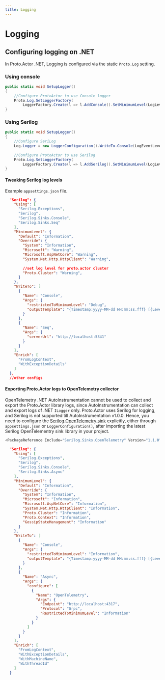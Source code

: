 ```yaml
---
title: Logging
---
```


# Logging

## Configuring logging on .NET

In Proto.Actor .NET, Logging is configured via the static `Proto.Log` setting.

### Using console

```csharp
public static void SetupLogger()
{
    //Configure ProtoActor to use Console logger
    Proto.Log.SetLoggerFactory(
        LoggerFactory.Create(l => l.AddConsole().SetMinimumLevel(LogLevel.Error)));
}
```

### Using Serilog

```csharp
public static void SetupLogger()
{
    //Configure SeriLog
    Log.Logger = new LoggerConfiguration().WriteTo.Console(LogEventLevel.Error).CreateLogger();
    
    //Configure ProtoActor to use Serilog
    Proto.Log.SetLoggerFactory(
        LoggerFactory.Create(l => l.AddSerilog().SetMinimumLevel(LogLevel.Error)));
}
```

#### Tweaking Serilog log levels

Example `appsettings.json` file.

```json
  "Serilog": {
    "Using": [
      "Serilog.Exceptions",
      "Serilog",
      "Serilog.Sinks.Console",
      "Serilog.Sinks.Seq"
    ],
    "MinimumLevel": {
      "Default": "Information",
      "Override": {
        "System": "Information",        
        "Microsoft": "Warning",
        "Microsoft.AspNetCore": "Warning",
        "System.Net.Http.HttpClient": "Warning",
        
        //set log level for proto.actor cluster
        "Proto.Cluster": "Warning",
      }
    },
    "WriteTo": [
      {
        "Name": "Console",
        "Args": {
          "restrictedToMinimumLevel": "Debug",
          "outputTemplate": "{Timestamp:yyyy-MM-dd HH:mm:ss.fff} [{Level}] {Environment} {ApplicationName} {ApplicationVersion} {ServiceId} {ChargePointId}: {Message} {Exception} {NewLine}"
        }
      },
      {
        "Name": "Seq",
        "Args": {
          "serverUrl": "http://localhost:5341"
        }
      }
    ],
    "Enrich": [
      "FromLogContext",
      "WithExceptionDetails"
    ]
  },
  //other configs
```

#### Exporting Proto.Actor logs to OpenTelemetry collector

OpenTelemetry .NET AutoInstrumentation cannot be used to collect and export the Proto.Actor library logs, since AutoInstrumentation can collect and export logs of .NET `ILogger` only. Proto.Actor uses Serilog for logging, and Serilog is not supported till AutoInstrumentation v1.0.0. Hence, you need to configure the [Serilog OpenTelemetry sink](https://github.com/serilog/serilog-sinks-opentelemetry) explicitly, either through `appsettings.json` or `LoggerConfiguration()`, after importing the latest Serilog OpenTelementry sink library in your project.

```csharp
<PackageReference Include="Serilog.Sinks.OpenTelemetry" Version="1.1.0" />
```

```json
  "Serilog": {
    "Using": [
      "Serilog.Exceptions",
      "Serilog",
      "Serilog.Sinks.Console",
      "Serilog.Sinks.Async"
    ],
    "MinimumLevel": {
      "Default": "Information",
      "Override": {
        "System": "Information",        
        "Microsoft": "Information",
        "Microsoft.AspNetCore": "Information",
        "System.Net.Http.HttpClient": "Information",
        "Proto.Cluster": "Information",
        "Proto.Context": "Information",
        "GossipStateManagement": "Information"
      }
    },
    "WriteTo": [
      {
        "Name": "Console",
        "Args": {
          "restrictedToMinimumLevel": "Information",
          "outputTemplate": "{Timestamp:yyyy-MM-dd HH:mm:ss.fff} [{Level}] {Environment} {ApplicationName} {ApplicationVersion} {ServiceId} {ChargePointId}: {Message} {Exception} {NewLine}"
        }
      },
      {
        "Name": "Async",
        "Args": {
          "configure": [
            {
              "Name": "OpenTelemetry",
              "Args": {
                "Endpoint": "http://localhost:4317",
                "Protocol": "Grpc",
                "RestrictedToMinimumLevel": "Information"
              }
            }
          ]
        }
      }
    ],
    "Enrich": [
      "FromLogContext",
      "WithExceptionDetails",
      "WithMachineName",
      "WithThreadId"
    ]
  }
```